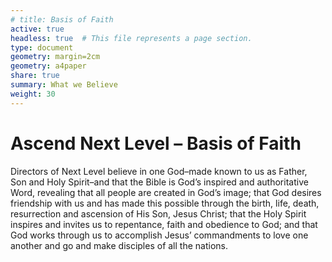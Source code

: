 ```yaml
---
# title: Basis of Faith
active: true
headless: true  # This file represents a page section.
type: document
geometry: margin=2cm
geometry: a4paper
share: true
summary: What we Believe
weight: 30
---
```


# Ascend Next Level – Basis of Faith

Directors of Next Level believe in one God–made known to us as Father, Son and Holy Spirit–and that the Bible is God’s inspired and authoritative Word, revealing that all people are created in God’s image; that God desires friendship with us and has made this possible through the birth, life, death, resurrection and ascension of His Son, Jesus Christ; that the Holy Spirit inspires and invites us to repentance, faith and obedience to God; and that God works through us to accomplish Jesus’ commandments to love one another and go and make disciples of all the nations.
